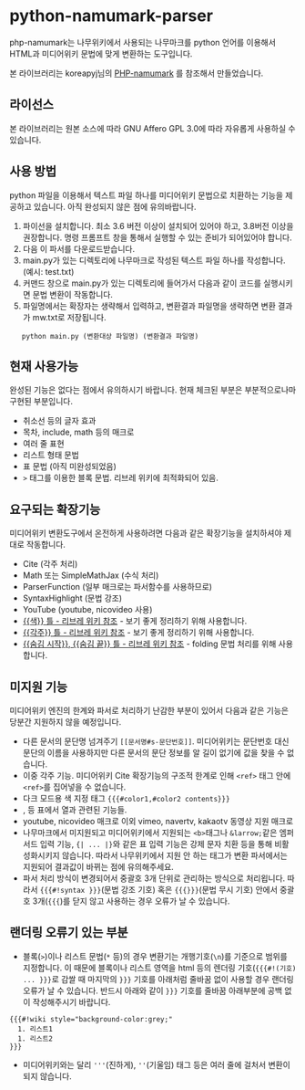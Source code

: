 # python-namumark-parser
php-namumark는 나무위키에서 사용되는 나무마크를 python 언어를 이용해서 HTML과 미디어위키 문법에 맞게 변환하는 도구입니다.

본 라이브러리는 koreapyj님의 [PHP-namumark](https://github.com/koreapyj/php-namumark) 를 참조해서 만들었습니다. 

## 라이선스
본 라이브러리는 원본 소스에 따라 GNU Affero GPL 3.0에 따라 자유롭게 사용하실 수 있습니다. 

## 사용 방법
python 파일을 이용해서 텍스트 파일 하나를 미디어위키 문법으로 치환하는 기능을 제공하고 있습니다. 아직 완성되지 않은 점에 유의바랍니다.

1. 파이선을 설치합니다. 최소 3.6 버전 이상이 설치되어 있어야 하고, 3.8버전 이상을 권장합니다. 명령 프롬프트 창을 통해서 실행할 수 있는 준비가 되어있어야 합니다.
1. 다음 이 파서를 다운로드받습니다. 
1. main.py가 있는 디렉토리에 나무마크로 작성된 텍스트 파일 하나를 작성합니다. (예시: test.txt)
1. 커맨드 창으로 main.py가 있는 디렉토리에 들어가서 다음과 같이 코드를 실행시키면 문법 변환이 작동합니다.
1. 파일명에서는 확장자는 생략해서 입력하고, 변환결과 파일명을 생략하면 변환 결과가 mw.txt로 저장됩니다.
```
   python main.py (변환대상 파일명) (변환결과 파일명)
```

## 현재 사용가능
완성된 기능은 없다는 점에서 유의하시기 바랍니다. 현재 체크된 부분은 부분적으로나마 구현된 부분입니다.

* 취소선 등의 글자 효과
* 목차, include, math 등의 매크로
* 여러 줄 표현
* 리스트 형태 문법
* 표 문법 (아직 미완성되었음)
* `>` 태그를 이용한 블록 문법. 리브레 위키에 최적화되어 있음. 


## 요구되는 확장기능

미디어위키 변환도구에서 온전하게 사용하려면 다음과 같은 확장기능을 설치하셔야 제대로 작동합니다.
* Cite (각주 처리)
* Math 또는 SimpleMathJax (수식 처리)
* ParserFunction (일부 매크로는 파서함수를 사용하므로)
* SyntaxHighlight (문법 강조)
* YouTube (youtube, nicovideo 사용) 
* [{{색}} 틀 - 리브레 위키 참조](https://librewiki.net/wiki/틀:색) - 
  보기 좋게 정리하기 위해 사용합니다.
* [{{각주}} 틀 - 리브레 위키 참조](https://librewiki.net/wiki/틀:각주) - 
  보기 좋게 정리하기 위해 사용합니다.
* [{{숨김 시작}}, {{숨김 끝}} 틀 - 리브레 위키 참조](https://librewiki.net/wiki/틀:숨김_시작) - 
  folding 문법 처리를 위해 사용합니다.

## 미지원 기능
미디어위키 엔진의 한계와 파서로 처리하기 난감한 부분이 있어서 다음과 같은 기능은 당분간 지원하지 않을 예정입니다.
* 다른 문서의 문단명 넘겨주기 `[[문서명#s-문단번호]]`. 미디어위키는 문단번호 대신 문단의 이름을 사용하지만 
  다른 문서의 문단 정보를 알 길이 없기에 값을 찾을 수 없습니다.
* 이중 각주 기능. 미디어위키 Cite 확장기능의 구조적 한계로 인해 `<ref>` 태그 안에 `<ref>`를 집어넣을 수 없습니다.
* 다크 모드용 색 지정 태그 `{{{#color1,#color2 contents}}}`
* <colcolor>, <colbgcolor> 등 표에서 열과 관련된 기능들. 
* youtube, nicovideo 매크로 이외 vimeo, navertv, kakaotv 동영상 지원 매크로
* 나무마크에서 미지원되고 미디어위키에서 지원되는 `<b>`태그나 `&larrow;`같은 엠퍼서드 입력 기능, `{| ... |}`와 같은 표 입력 기능은 
강제 문자 치환 등을 통해 비활성화시키지 않습니다. 따라서 나무위키에서 지원 안 하는 태그가 변환 파서에서는 지원되어 결과값이 바뀌는 점에 유의해주세요.
* 파서 처리 방식이 변경되어서 중괄호 3개 단위로 관리하는 방식으로 처리욉니다. 따라서 `{{{#!syntax }}}`(문법 강조 기호) 혹은 `{{{}}}`(문법 무시 기호) 
안에서 중괄호 3개(`{{{`)를 닫지 않고 사용하는 경우 오류가 날 수 있습니다.
  
## 랜더링 오류기 있는 부분
* 블록(`>`)이나 리스트 문법(`*` 등)의 경우 변환기는 개행기호(`\n`)를 기준으로 범위를 지정합니다. 
이 때문에 블록이나 리스트 영역을 html 등의 렌더링 기호(`{{{#!(기호) ... }}}`로 감쌀 때 마지막의 `}}}` 기호를 아래처럼 줄바꿈 없이 사용할 경우 랜더링 오류가 날 수 있습니다. 
반드시 아래와 같이 `}}}` 기호를 줄바꿈 아래부분에 공백 없이 작성해주시기 바랍니다.

```
{{{#!wiki style="background-color:grey;"  
  1. 리스트1
  1. 리스트2    
}}}
```

* 미디어위키와는 달리 `'''`(진하게), `''`(기울임) 태그 등은 여러 줄에 걸처서 변환이 되지 않습니다. 
